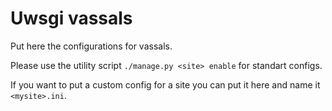 Uwsgi vassals
=============

Put here the configurations for vassals.

Please use the utility script `./manage.py <site> enable` for standart 
configs.

If you want to put a custom config for a site you can put it here and 
name it `<mysite>.ini`.
